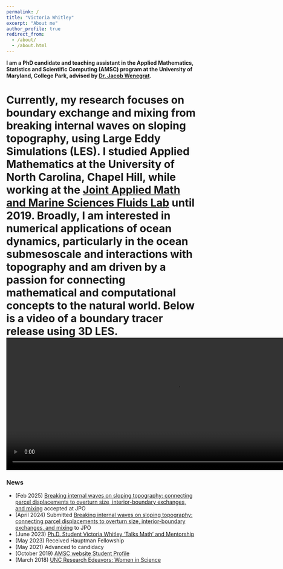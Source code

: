 ```yaml
---
permalink: /
title: "Victoria Whitley"
excerpt: "About me"
author_profile: true
redirect_from: 
  - /about/
  - /about.html
---
```


__I am a PhD candidate and teaching assistant in the Applied Mathematics, Statistics and Scientific Computing (AMSC) program at the University of Maryland, College Park, advised by [Dr. Jacob Wenegrat](https://wenegrat.github.io).__

Currently, my research focuses on boundary exchange and mixing from breaking internal waves on sloping topography, using Large Eddy Simulations (LES). I studied Applied Mathematics at the University of North Carolina, Chapel Hill, while working at the [Joint Applied Math and Marine Sciences Fluids Lab](https://amath.unc.edu/research/fluid-mechanics/fluids-lab/) until 2019. Broadly, I am interested in numerical applications of ocean dynamics, particularly in the ocean submesoscale and interactions with topography and am driven by a passion for connecting mathematical and computational concepts to the natural world. Below is a video of a boundary tracer release using 3D LES.
<video autoplay muted loop src="images/paper_3D_tracer_U250N100Lz100g100.mp4" width="900" height="350" controls></video>
======
### News
* (Feb 2025) [Breaking internal waves on sloping topography: connecting parcel displacements to overturn size, interior-boundary exchanges, and mixing](https://eartharxiv.org/repository/view/6926/) accepted at JPO
* (April 2024) Submitted [Breaking internal waves on sloping topography: connecting parcel displacements to overturn size, interior-boundary exchanges, and mixing](https://eartharxiv.org/repository/view/6926/) to JPO
* (June 2023) [Ph.D. Student Victoria Whitley ‘Talks Math’ and Mentorship](https://cmns.umd.edu/news-events/news/phd-student-victoria-whitley-coleads-girls-talk-math-camp)
* (May 2023) Received Hauptman Fellowship
* (May 2021) Advanced to candidacy
* (October 2019) [AMSC website Student Profile](https://amsc.umd.edu/people/profiles/student-profiles/17-student-profiles/182-victoria-whitley.html)
* (March 2018) [UNC Research Edeavors: Women in Science](https://endeavors.unc.edu/victoria-whitley/)
